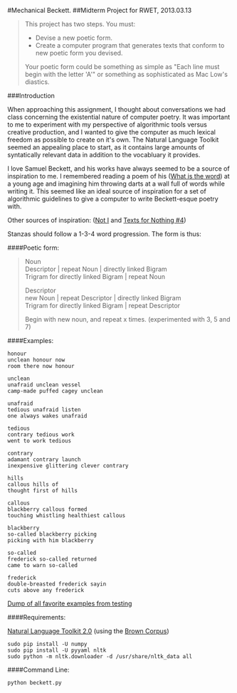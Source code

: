 #Mechanical Beckett.
##Midterm Project for RWET, 2013.03.13

> This project has two steps. You must:
> 
> * Devise a new poetic form.
> * Create a computer program that generates texts that conform to new poetic form you devised.
> 
> Your poetic form could be something as simple as "Each line must begin with the letter 'A'" or something as sophisticated as Mac Low's diastics.

###Introduction

When approaching this assignment, I thought about conversations we had class concerning the existential nature of computer poetry. It was important to me to experiment with my perspective of algorithmic tools versus creative production, and I wanted to give the computer as much lexical freedom as possible to create on it's own.  The Natural Language Toolkit seemed an appealing place to start, as it contains large amounts of syntatically relevant data in addition to the vocabluary it provides.

I love Samuel Beckett, and his works have always seemed to be a source of inspiration to me. I remembered reading a poem of his ([What is the word](beckett-what.md)) at a young age and imagining him throwing darts at a wall full of words while writing it. This seemed like an ideal source of inspiration for a set of algorithmic guidelines to give a computer to write Beckett-esque poetry with.

Other sources of inspiration: ([Not I](beckett-not-i.md) and [Texts for Nothing #4](beckett-nothing.md))

Stanzas should follow a 1-3-4 word progression. The form is thus:

####Poetic form:

> Noun  
> Descriptor | repeat Noun | directly linked Bigram  
> Trigram for directly linked Bigram | repeat Noun
>
> Descriptor  
> new Noun | repeat Descriptor | directly linked Bigram  
> Trigram for directly linked Bigram | repeat Descriptor
>  
> Begin with new noun, and repeat x times. (experimented with 3, 5 and 7)

####Examples:

	honour
	unclean honour now
	room there now honour

	unclean
	unafraid unclean vessel
	camp-made puffed cagey unclean

	unafraid
	tedious unafraid listen
	one always wakes unafraid

	tedious
	contrary tedious work
	went to work tedious

	contrary
	adamant contrary launch
	inexpensive glittering clever contrary

>

	hills
	callous hills of
	thought first of hills
	
	callous
	blackberry callous formed
	touching whistling healthiest callous
	
	blackberry
	so-called blackberry picking
	picking with him blackberry
	
	so-called
	frederick so-called returned
	came to warn so-called
	
	frederick
	double-breasted frederick sayin
	cuts above any frederick

[Dump of all favorite examples from testing](examples.md)

####Requirements:

[Natural Language Toolkit 2.0](http://nltk.org/) (using the [Brown Corpus](http://icame.uib.no/brown/bcm.html))

	sudo pip install -U numpy
	sudo pip install -U pyyaml nltk
	sudo python -m nltk.downloader -d /usr/share/nltk_data all
	
####Command Line:

	python beckett.py







